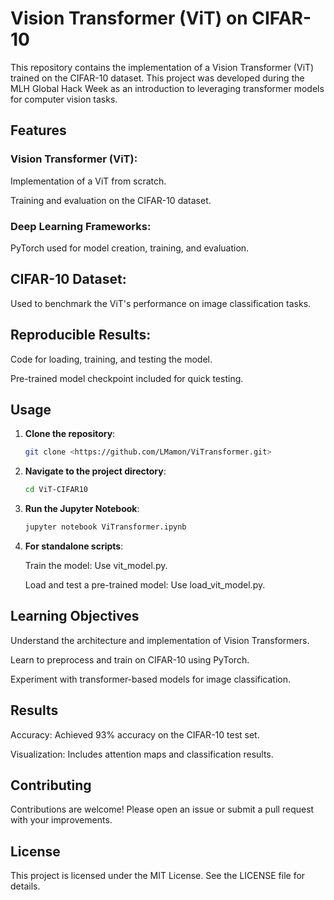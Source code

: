 # Vision Transformer (ViT) on CIFAR-10

This repository contains the implementation of a Vision Transformer (ViT) trained on the CIFAR-10 dataset. This project was developed during the MLH Global Hack Week as an introduction to leveraging transformer models for computer vision tasks.

## Features

### Vision Transformer (ViT):

Implementation of a ViT from scratch.

Training and evaluation on the CIFAR-10 dataset.

### Deep Learning Frameworks:

PyTorch used for model creation, training, and evaluation.

## CIFAR-10 Dataset:

Used to benchmark the ViT's performance on image classification tasks.

## Reproducible Results:

Code for loading, training, and testing the model.

Pre-trained model checkpoint included for quick testing.

## Usage

1. **Clone the repository**:
    ```bash
    git clone <https://github.com/LMamon/ViTransformer.git>

3. **Navigate to the project directory**:
   ```bash
   cd ViT-CIFAR10

3. **Run the Jupyter Notebook**:
   ```bash
   jupyter notebook ViTransformer.ipynb

4. **For standalone scripts**:

   Train the model: Use vit_model.py.
   
   Load and test a pre-trained model: Use load_vit_model.py.

## Learning Objectives

Understand the architecture and implementation of Vision Transformers.

Learn to preprocess and train on CIFAR-10 using PyTorch.

Experiment with transformer-based models for image classification.

## Results

Accuracy: Achieved 93% accuracy on the CIFAR-10 test set.

Visualization: Includes attention maps and classification results.

## Contributing

Contributions are welcome! Please open an issue or submit a pull request with your improvements.

## License

This project is licensed under the MIT License. See the LICENSE file for details.
